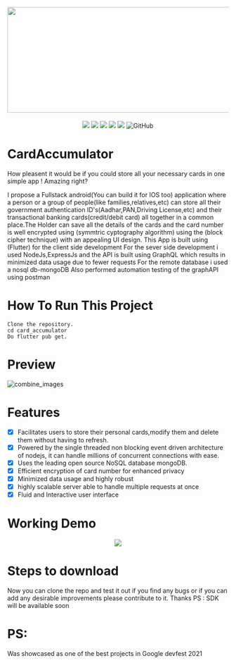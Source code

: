 <h1 align="center" xmlns="http://www.w3.org/1999/html">
  <br>
   <img src="https://user-images.githubusercontent.com/64373963/158184057-2a3e2f03-9e40-4af3-8334-edb11ca5c85a.png" width=520 height=240 />
  <br>
</h1>


<p align="center">
  <img src="https://img.shields.io/github/repo-size/Shantanu66/CardAccumulator?color=purple">
  <img src="https://img.shields.io/github/stars/Shantanu66/CardAccumulator?color=%23&logo=flutter">
  <img src="https://img.shields.io/npm/v/node?color=%23ff0000&logo=Node.js">
  <img src="https://img.shields.io/maintenance/no/2022">
  <img src="https://img.shields.io/github/commit-activity/y/Shantanu66/CardAccumulator?color=%23ff3&logo=commit">
  <img alt="GitHub" src="https://img.shields.io/github/license/Shantanu66/CardAccumulator?color=cyan">
</p>

# CardAccumulator 

How pleasent it would be if you could store all your necessary cards in one simple app ! Amazing right?

I propose a Fullstack android(You can  build it for IOS too) application where a person or a group of people(like families,relatives,etc) can store all their government authentication ID's(Aadhar,PAN,Driving License,etc) and their transactional banking cards(credit/debit card) all together in a common place.The Holder can save all the details of the cards and the card number is well encrypted using (symmtric cyptography algorithm) using the (block cipher technique) with an appealing UI design.
This App is built using (Flutter) for the client side development
For the sever side development i used NodeJs,ExpressJs and the API is built using GraphQL which results in minimized data usage due to fewer requests
For the remote database i used a nosql db-mongoDB
Also performed automation testing of the graphAPI using postman

# How To Run This Project

    Clone the repository.
    cd card_accumulator
    Do flutter pub get.

# Preview
![combine_images](https://user-images.githubusercontent.com/64373963/158635341-64d23acf-9f95-45dd-af95-ac97056f6e44.png)
# Features

- [x] Facilitates users to store their personal cards,modify them and delete them without having to refresh.<br/>
- [x] Powered by the single threaded non blocking event driven architecture of nodejs, it can handle millions of concurrent connections with ease. 
- [x] Uses the leading open source NoSQL database mongoDB.<br />
- [x] Efficient encryption of card number for enhanced privacy <br />
- [x] Minimized data usage and highly robust<br />
- [x] highly scalable server able to handle multiple requests at once<br />
- [x] Fluid and Interactive user interface<br />

# Working Demo
<p align="center">
  <img src="https://user-images.githubusercontent.com/64373963/158649458-742cc154-21f2-4d2d-af6b-0bb998779b37.gif">
</p>


# Steps to download

Now you can clone the repo and test it out if you find any bugs or if you can add any desirable improvements please contribute to it.
Thanks
PS : SDK will be available soon

# PS:

Was showcased as one of the best projects in Google devfest 2021
